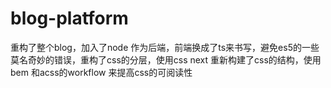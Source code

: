# blog-platform

重构了整个blog，加入了node 作为后端，前端换成了ts来书写，避免es5的一些莫名奇妙的错误，重构了css的分层，使用css next 重新构建了css的结构，使用bem 和acss的workflow 来提高css的可阅读性
